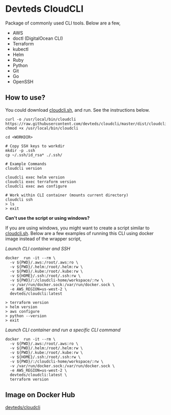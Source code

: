 # Devteds CloudCLI 

Package of commonly used CLI tools. Below are a few,

- AWS
- doctl (DigitalOcean CLI)
- Terraform
- kubectl
- Helm
- Ruby
- Python
- Git
- Go
- OpenSSH

## How to use?

You could download [cloudcli.sh](https://raw.githubusercontent.com/devteds/cloudcli/master/dist/cloudcli.sh), and run. See the instructions below.

```
curl -o /usr/local/bin/cloudcli https://raw.githubusercontent.com/devteds/cloudcli/master/dist/cloudcli.sh
chmod +x /usr/local/bin/cloudcli

cd <WORKDIR>

# Copy SSH keys to workdir
mkdir -p .ssh
cp ~/.ssh/id_rsa* ./.ssh/

# Example Commands
cloudcli version

cloudcli exec helm version
cloudcli exec terraform version
cloudcli exec aws configure

# Work within CLI container (mounts current directory)
cloudcli ssh
> ls
> exit
```

**Can't use the script or using windows?**

If you are using windows, you might want to create a script similar to [cloudcli.sh](https://raw.githubusercontent.com/devteds/cloudcli/master/dist/cloudcli.sh). Below are a few examples of running this CLI using docker image instead of the wrapper script,

*Launch CLI container and SSH*

```
docker  run -it --rm \
  -v ${PWD}/.aws:/root/.aws:ro \
  -v ${PWD}/.helm:/root/.helm:rw \
  -v ${PWD}/.kube:/root/.kube:rw \
  -v ${HOME}/.ssh:/root/.ssh:rw \
  -v ${PWD}/:/cloudcli-home/workspace/:rw \
  -v /var/run/docker.sock:/var/run/docker.sock \
  -e AWS_REGION=us-west-2 \
  devteds/cloudcli:latest

> terraform version
> helm version
> aws configure
> python --version
> exit  
```

*Launch CLI container and run a specific CLI command*

```
docker  run -it --rm \
  -v ${PWD}/.aws:/root/.aws:ro \
  -v ${PWD}/.helm:/root/.helm:rw \
  -v ${PWD}/.kube:/root/.kube:rw \
  -v ${HOME}/.ssh:/root/.ssh:rw \
  -v ${PWD}/:/cloudcli-home/workspace/:rw \
  -v /var/run/docker.sock:/var/run/docker.sock \
  -e AWS_REGION=us-west-2 \
  devteds/cloudcli:latest \
  terraform version
```

## Image on Docker Hub

[devteds/cloudcli](https://hub.docker.com/r/devteds/cloudcli)

